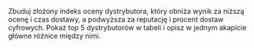 Zbuduj złożony indeks oceny dystrybutora, który obniża wynik za niższą ocenę i czas dostawy, a podwyższa za reputację i procent dostaw cyfrowych. Pokaż top 5 dystrybutorów w tabeli i opisz w jednym akapicie główne różnice między nimi.